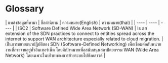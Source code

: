 # Glossary

| แหล่งข้อมูลที่หามา | ชื่อคำนิยาม | ความหมาย(English) | ความหมาย(thai) |
| ---- | ---- | ---- |
| ISC2 | Software Defined Wide Area Network (SD-WAN) | Is an extension of the SDN practices to connect to entities spread across the internet to support WAN architecture especially related to cloud migration. | เป็นการขยายแนวปฏิบัติของ SDN (Software-Defined Networking) เพื่อเชื่อมต่อกับหน่วยงานที่กระจายอยู่ทั่วอินเทอร์เน็ต โดยมีเป้าหมายเพื่อสนับสนุนสถาปัตยกรรม WAN (Wide Area Network) โดยเฉพาะในบริบทของการย้ายระบบไปยังคลาวด์ |